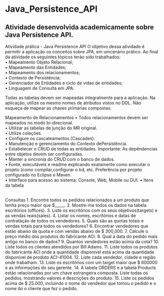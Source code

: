 # Java_Persistence_API
## Atividade desenvolvida academicamente sobre Java Persistence API.


Atividade prática - Java Persistence API
O objetivo dessa atividade é permitir a aplicação os conceitos sobre JPA, em umcenário prático. Ao final da atividade os seguintes tópicos terão sido trabalhados: </br>
• Mapeamento Objeto Relacional; </br>
• Mapeamento das Entidades; </br>
• Mapeamento dos relacionamentos; </br>
• Contexto de Persistência; </br>
• Gerenciador de Entidades e ciclo de vidas de entidades; </br>
• Linguagem de Consulta em JPA. </br>

Todas as tabelas devem ser mapeadas integralmente
para a aplicação. Na aplicação, utilize os mesmo
nomes de atributos vistos no DDL. Não esqueça de
mapear as chaves primárias compostas.

Mapeamento de Relacionamentos
• Todos relacionamentos devem ser mapeados no modo bi-direcional.  </br>
• Utilizar as tabelas de junção do MR original.  </br>
• Utilize coleções. </br>
• Configure os cascateamentos (Cascades). </br>
• Manutenção e gerenciamento do Contexto dePersistência. </br>
• Estabelecer o CRUD de todas as entidades. Importante: As depêndencias entre objetos devem ser configuradas. </br>
• Manter a sincronia do CRUD com o banco de dados. </br>
• Fonte, executáveis e readme explicando exatamente como executar o projeto (como compilar,configurar o bd, etc. Preferência por projeto configurado no Eclipse e Maven.  </br>
• Interface para acesso ao sistema: Console, Web, Mobile ou GUI.
• Itens da tabela </br>

 </br>
Consultas
1. Encontre todos os pedidos relacionados a um produto que tenha preço maior que $_____.
2. Mostre-me todos os dados na tabela escritórios (offices).
3. Liste os escritórios com os seus objetivos(targets) e as vendas reais(sales).
4. Listar os nomes, escritórios e datas de contratação de todos os vendedores.
5. Quais são as quotas totais e vendas totais para todos os vendedores?
6. Encontrar vendedores que estão abaixo da quota e com vendas abaixo de $ 300,000.
7. Calcule o preço médio dos produtos do fabricante ACI.
8. Qual a data do pedido mais antigo no banco de dados?
9. Quantos vendedores estão acima da cota?
10. Liste todos os clientes atendidos por Bill Adams.
11. Liste todos os produtos do fabricante ACI onde a quantidade disponível está acima da quantidade
disponível de produto ACI-41004.
12. Liste cada vendedor, cidade e região onde trabalham.
13. Liste os escritórios com um target maior que $ 600000 e as informações do seu gerente.
14. A tabela ORDERS e a tabela Products estão relacionadas por um chave estrangeira composta. Liste
todas os pedidos, mostrando valores e descrições do produto.
15. Liste os pedidos acima de $ 25.000, incluindo o nome do vendedor que tomou o pedido e o nome do o
cliente que fez o pedido.
